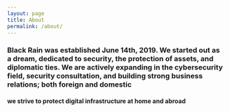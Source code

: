 ```yaml
---
layout: page
title: About
permalink: /about/
---
```


### Black Rain was established June 14th, 2019. We started out as a dream, dedicated to security, the protection of assets, and diplomatic ties. We are actively expanding in the cybersecurity field, security consultation, and building strong business relations; both foreign and domestic ###
#### we strive to protect digital infrastructure at home and abroad ####

